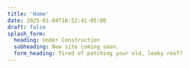 ```yaml
---
title: 'Home'
date: 2025-01-04T16:52:41-05:00
draft: false
splash_form:
  heading: Under Construction
  subheading: New site coming soon.
  form_heading: Tired of patching your old, leaky roof?
---
```

